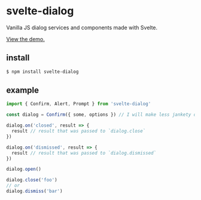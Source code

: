 # svelte-dialog

Vanilla JS dialog services and components made with Svelte.

[View the demo.](https://m59peacemaker.github.io/svelte-dialog/)

## install

```sh
$ npm install svelte-dialog
```

## example

```js
import { Confirm, Alert, Prompt } from 'svelte-dialog'

const dialog = Confirm({ some, options }) // I will make less jankety docs later, sorry friend

dialog.on('closed', result => {
  result // result that was passed to `dialog.close`
})

dialog.on('dismissed', result => {
  result // result that was passed to `dialog.dismissed`
})

dialog.open()

dialog.close('foo')
// or
dialog.dismiss('bar')
```
